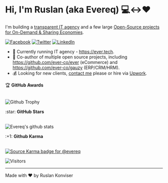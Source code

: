 # Hi, I'm Ruslan (aka Evereq) :computer:<->:heart:

I'm building a [transparent IT agency](https://ever.tech) and a few large [Open-Source projects for On-Demand & Sharing Economies](https://github.com/ever-co).

[![Facebook](https://img.shields.io/badge/facebook-%231877F2.svg?&style=for-the-badge&logo=facebook&logoColor=white)](https://facebook.com/evereq) 
[![Twitter](https://img.shields.io/badge/twitter-%231DA1F2.svg?&style=for-the-badge&logo=twitter&logoColor=white)](https://twitter.com/evereq) 
[![LinkedIn](https://img.shields.io/badge/linkedin-%230077B5.svg?&style=for-the-badge&logo=linkedin&logoColor=white)](https://linkedin.com/in/evereq)

- :muscle: Currently running IT agency - https://ever.tech.
- :gift_heart: Co-author of multiple open source projects, including https://github.com/ever-co/ever (eCommerce) and https://github.com/ever-co/gauzy (ERP/CRM/HRM).
- :moneybag: Looking for new clients, [contact me](mailto:ever@ever.tech) please or hire via [Upwork](https://upwork.com/fl/ever).

<summary>&#127942 <b>GitHub Awards</b></summary><br/>

![Github Trophy](https://github-profile-trophy.vercel.app/?username=evereq)

<summary>:star: <b>GitHub Stars</b></summary><br/>

![Evereq's github stats](https://github-readme-stats.vercel.app/api?username=evereq&show_icons=true&title_color=fff&icon_color=79ff97&text_color=9f9f9f&bg_color=151515)

<summary>:+1: <b>Github Karma</b></summary><br/>

[![Source Karma badge for @evereq](https://sourcekarma-og.vercel.app/api/evereq/github)](https://sourcekarma.vercel.app/evereq)

![Visitors](https://visitor-badge.laobi.icu/badge?page_id=evereq)

---
Made with ❤️ by Ruslan Konviser
